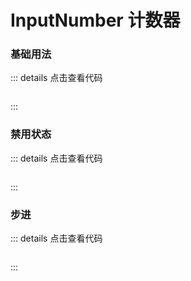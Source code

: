 # InputNumber 计数器

### 基础用法

<z-input-number></z-input-number>


::: details 点击查看代码
```

```
:::





### 禁用状态

::: details 点击查看代码
```

```
:::




### 步进

::: details 点击查看代码
```

```
:::